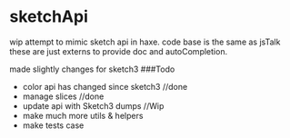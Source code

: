 sketchApi
=========

wip attempt to mimic sketch api in haxe.
code base is the same as jsTalk
these are just externs to provide doc and autoCompletion.

made slightly changes for sketch3 
###Todo
- color api has changed since sketch3 //done
- manage slices //done
- update api with Sketch3 dumps //Wip
- make much more utils & helpers
- make tests case




